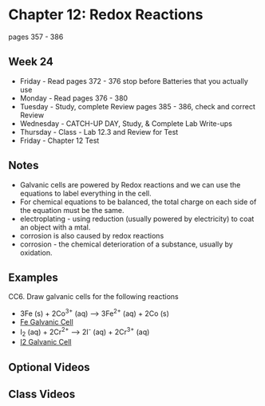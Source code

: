 # Chapter 12:  Redox Reactions

pages 357 - 386

## Week 24

- Friday - Read pages 372 - 376 stop before Batteries that you actually use
- Monday - Read pages 376 - 380
- Tuesday - Study, complete Review pages 385 - 386, check and correct Review
- Wednesday - CATCH-UP DAY, Study, & Complete Lab Write-ups
- Thursday - Class - Lab 12.3 and Review for Test
- Friday - Chapter 12 Test

## Notes

- Galvanic cells are powered by Redox reactions and we can use the equations to label everything in the cell.
- For chemical equations to be balanced, the total charge on each side of the equation must be the same.
- electroplating - using reduction (usually powered by electricity) to coat an object with a mtal.
- corrosion is also caused by redox reactions
- corrosion - the chemical deterioration of a substance, usually by oxidation.

## Examples

CC6. Draw galvanic cells for the following reactions
- 3Fe (s) + 2Co<sup>3+</sup> (aq) --> 3Fe<sup>2+</sup> (aq) + 2Co (s)
- [Fe Galvanic Cell](!FeGalvanicCell.jpg)
- I<sub>2</sub> (aq) + 2Cr<sup>2+</sup> --> 2I<sup>-</sup> (aq) + 2Cr<sup>3+</sup> (aq)
- [I2 Galvanic Cell](!I2GalvanicCell.jpg)

## Optional Videos

## Class Videos
